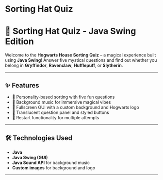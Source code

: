 # Sorting Hat Quiz
# 🧙 Sorting Hat Quiz - Java Swing Edition

Welcome to the **Hogwarts House Sorting Quiz** – a magical experience built using **Java Swing**! Answer five mystical questions and find out whether you belong in **Gryffindor**, **Ravenclaw**, **Hufflepuff**, or **Slytherin**.

---

## ✨ Features

- 🧠 Personality-based sorting with five fun questions  
- 🎵 Background music for immersive magical vibes  
- 🌄 Fullscreen GUI with a custom background and Hogwarts logo  
- 🎨 Translucent question panel and styled buttons  
- 🔁 Restart functionality for multiple attempts  

---

## 🛠️ Technologies Used

- **Java**
- **Java Swing (GUI)**
- **Java Sound API** for background music
- **Custom images** for background and logo

---

